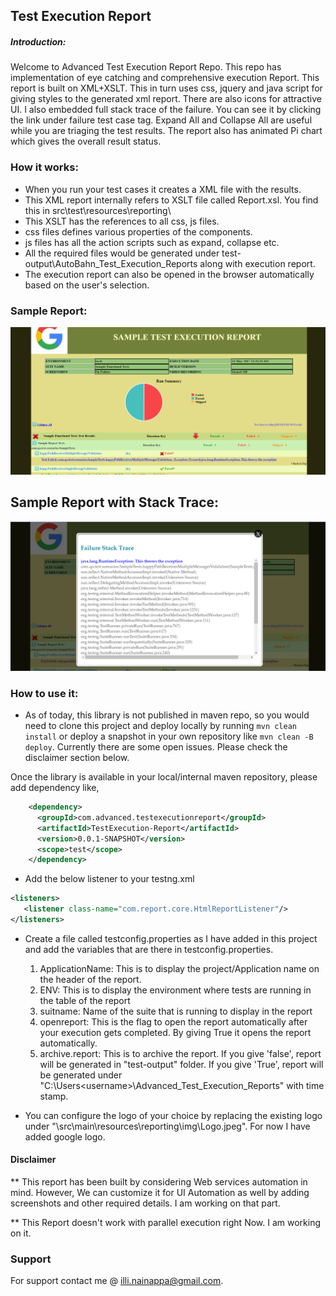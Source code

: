 ## Test Execution Report

##### Introduction:
Welcome to Advanced Test Execution Report Repo. This repo has implementation of eye catching and comprehensive execution Report. This report is built on XML+XSLT. This in turn uses css, jquery and java script for giving styles to the generated xml report. There are also icons for attractive UI. I also embedded full stack trace of the failure. You can see it by clicking the link under failure test case tag. Expand All and Collapse All are useful while you are triaging the test results. The report also has animated Pi chart which gives the overall result status.

### How it works:
* When you run your test cases it creates a XML file with the results.
* This XML report internally refers to XSLT file called Report.xsl. You find this in src\test\resources\reporting\
* This XSLT has the references to all css, js files.
* css files defines various properties of the components.
* js files has all the action scripts such as expand, collapse etc.
* All the required files would be generated under test-output\AutoBahn_Test_Execution_Reports along with execution report.
* The execution report can also be opened in the browser automatically based on the user's selection.
### Sample Report:
![Screenshot](Report.png)
## Sample Report with Stack Trace:
![Screenshot](Report_With_Stack_Trace.png)
### How to use it:
* As of today, this library is not published in maven repo, so you would need to clone this project and  deploy locally by running `mvn clean install` or deploy a snapshot in your own repository like `mvn clean -B deploy`. Currently there are some open issues. Please check the disclaimer section below.

Once the library is available in your local/internal maven repository, please add dependency like,

```xml
    <dependency>
      <groupId>com.advanced.testexecutionreport</groupId>
      <artifactId>TestExecution-Report</artifactId>
      <version>0.0.1-SNAPSHOT</version>
      <scope>test</scope>
    </dependency>
```
* Add the below listener to your testng.xml
```xml
<listeners>
   <listener class-name="com.report.core.HtmlReportListener"/>
</listeners>
```
* Create a file called testconfig.properties as I have added in this project and add the variables that are there in testconfig.properties. 
   1. ApplicationName: This is to display the project/Application name on the header of the report.
   2. ENV: This is to display the environment where tests are running in the table of the report
   3. suitname: Name of the suite that is running to display in the report
   4. openreport: This is the flag to open the report automatically after your execution gets completed. By giving True it    opens the report automatically.
   5. archive.report: This is to archive the report. If you give 'false', report will be generated in "test-output" folder. If you give 'True', report will be generated under "C:\Users\<username>\Advanced_Test_Execution_Reports" with time stamp.

* You can configure the logo of your choice by replacing the existing logo under "\src\main\resources\reporting\img\Logo.jpeg". For now I have added google logo.

#### Disclaimer

** This report has been built by considering Web services automation in mind. However, We can customize it for UI Automation as well by adding screenshots and other required details. I am working on that part.

** This Report doesn't work with parallel execution right Now. I am working on it.

### Support
For support contact me @ illi.nainappa@gmail.com.
